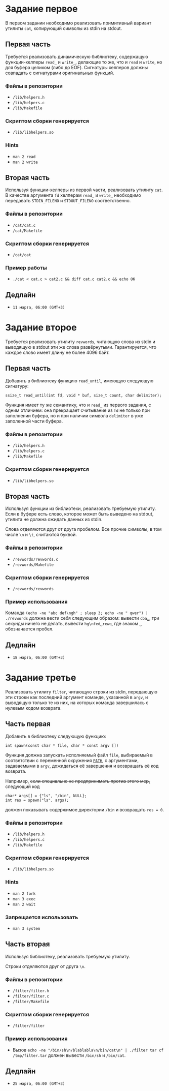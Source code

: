 <h1 id="задание-первое">Задание первое</h1>
<p>В первом задании необходимо реализовать примитивный вариант утилиты <code>cat</code>, копирующий символы из stdin на stdout.</p>
<h2 id="первая-часть">Первая часть</h2>
<p>Требуется реализовать динамическую библиотеку, содержащую функции-хелперы <code>read_</code> и <code>write_</code>, делающие то же, что и <code>read</code> и <code>write</code>, но для буфера целиком (либо до EOF). Сигнатуры хелперов должны совпадать с сигнатурами оригинальных функций.</p>
<h3 id="файлы-в-репозитории">Файлы в репозитории</h3>
<ul>
<li><code>/lib/helpers.h</code></li>
<li><code>/lib/helpers.c</code></li>
<li><code>/lib/Makefile</code></li>
</ul>
<h3 id="скриптом-сборки-генерируется">Скриптом сборки генерируется</h3>
<ul>
<li><code>/lib/libhelpers.so</code></li>
</ul>
<h3 id="hints">Hints</h3>
<ul>
<li><code>man 2 read</code></li>
<li><code>man 2 write</code></li>
</ul>
<h2 id="вторая-часть">Вторая часть</h2>
<p>Используя функции-хелперы из первой части, реализовать утилиту <code>cat</code>. В качестве аргумента <code>fd</code> хелперам <code>read_</code> и <code>write_</code> необходимо передавать <code>STDIN_FILENO</code> и <code>STDOUT_FILENO</code> соответственно.</p>
<h3 id="файлы-в-репозитории-1">Файлы в репозитории</h3>
<ul>
<li><code>/cat/cat.c</code></li>
<li><code>/cat/Makefile</code></li>
</ul>
<h3 id="скриптом-сборки-генерируется-1">Скриптом сборки генерируется</h3>
<ul>
<li><code>/cat/cat</code></li>
</ul>
<h3 id="пример-работы">Пример работы</h3>
<ul>
<li><code>./cat &lt; cat.c &gt; cat2.c &amp;&amp; diff cat.c cat2.c &amp;&amp; echo OK</code></li>
</ul>
<h2 id="дедлайн">Дедлайн</h2>
<ul>
<li><code>11 марта, 06:00 (GMT+3)</code></li>
</ul>
<h1 id="задание-второе">Задание второе</h1>
<p>Требуется реализовать утилиту <code>revwords</code>, читающую слова из stdin и выводящую в stdout эти же слова развёрнутыми. Гарантируется, что каждое слово имеет длину не более 4096 байт.</p>
<h2 id="первая-часть-1">Первая часть</h2>
<p>Добавить в библиотеку функцию <code>read_until</code>, имеющую следующую сигнатуру:</p>
<pre><code>ssize_t read_until(int fd, void * buf, size_t count, char delimiter);</code></pre>
<p>Функция имеет ту же семантику, что и <code>read_</code> из первого задания, с одним отличием: она прекращает считывание из <code>fd</code> не только при заполнении буфера, но и при наличии символа <code>delimiter</code> в уже заполенной части буфера.</p>
<h3 id="файлы-в-репозитории-2">Файлы в репозитории</h3>
<ul>
<li><code>/lib/helpers.h</code></li>
<li><code>/lib/helpers.c</code></li>
<li><code>/lib/Makefile</code></li>
</ul>
<h3 id="скриптом-сборки-генерируется-2">Скриптом сборки генерируется</h3>
<ul>
<li><code>/lib/libhelpers.so</code></li>
</ul>
<h2 id="вторая-часть-1">Вторая часть</h2>
<p>Используя функции из библиотеки, реализовать требуемую утилиту. Если в буфере есть слово, которое может быть выведено на stdout, утилита не должна ожидать данных из stdin.</p>
<p>Слова отделяются друг от друга пробелом. Все прочие символы, в том числе <code>\n</code> и <code>\t</code>, считаются буквой.</p>
<h3 id="файлы-в-репозитории-3">Файлы в репозитории</h3>
<ul>
<li><code>/revwords/revwords.c</code></li>
<li><code>/revwords/Makefile</code></li>
</ul>
<h3 id="скриптом-сборки-генерируется-3">Скриптом сборки генерируется</h3>
<ul>
<li><code>/revwords/revwords</code></li>
</ul>
<h3 id="пример-использования">Пример использования</h3>
<p>Команда <code>(echo -ne &quot;abc def\ngh&quot; ; sleep 3; echo -ne &quot; qwer&quot;) | ./revwords</code> должна вести себя следующим образом: вывести <code>cba␣</code>, три секунды ничего не делать, вывести <code>hg\nfed␣rewq</code>, где знаком <code>␣</code> обозначается пробел. <!-- Бесит pandoc, сжирающий пробелы в конце verbatim-блока --></p>
<h2 id="дедлайн-1">Дедлайн</h2>
<ul>
<li><code>18 марта, 06:00 (GMT+3)</code></li>
</ul>
<h1 id="задание-третье">Задание третье</h1>
<p>Реализовать утилиту <code>filter</code>, читающую строки из stdin, передающую эти строки как последний аргумент команде, указанной в <code>argv</code>, и выводящую только те из них, на которых команда завершилась с нулевым кодом возврата.</p>
<h2 id="часть-первая">Часть первая</h2>
<p>Добавить в библиотеку следующую функцию:</p>
<p><code>int spawn(const char * file, char * const argv [])</code></p>
<p>Функция должна запускать исполняемый файл <code>file</code>, выбираемый в соответствии с переменной окружения <a href="http://en.wikipedia.org/wiki/PATH_(variable)"><code>PATH</code></a>, с аргументами, задаваемыми в <code>argv</code>, дожидаться её завершения и возвращать её код возврата.</p>
<p>Например, <del>если специально не предпринимать против этого мер,</del> следующий код</p>
<pre><code>char* args[] = {&quot;ls&quot;, &quot;/bin&quot;, NULL};
int res = spawn(&quot;ls&quot;, args);</code></pre>
<p>должен показывать содержимое директории <code>/bin</code> и возвращать <code>res = 0</code>.</p>
<h3 id="файлы-в-репозитории-4">Файлы в репозитории</h3>
<ul>
<li><code>/lib/helpers.h</code></li>
<li><code>/lib/helpers.c</code></li>
<li><code>/lib/Makefile</code></li>
</ul>
<h3 id="скриптом-сборки-генерируется-4">Скриптом сборки генерируется</h3>
<ul>
<li><code>/lib/libhelpers.so</code></li>
</ul>
<h3 id="hints-1">Hints</h3>
<ul>
<li><code>man 2 fork</code></li>
<li><code>man 3 exec</code></li>
<li><code>man 2 wait</code></li>
</ul>
<h3 id="запрещается-использовать">Запрещается использовать</h3>
<ul>
<li><code>man 3 system</code></li>
</ul>
<h2 id="часть-вторая">Часть вторая</h2>
<p>Используя библиотеку, реализовать требуемую утилиту.</p>
<p>Строки отделяются друг от друга <code>\n</code>.</p>
<h3 id="файлы-в-репозитории-5">Файлы в репозитории</h3>
<ul>
<li><code>/filter/filter.h</code></li>
<li><code>/filter/filter.c</code></li>
<li><code>/filter/Makefile</code></li>
</ul>
<h3 id="скриптом-сборки-генерируется-5">Скриптом сборки генерируется</h3>
<ul>
<li><code>/filter/filter</code></li>
</ul>
<h3 id="пример-использования-1">Пример использования</h3>
<ul>
<li>Вызов <code>echo -ne &quot;/bin/sh\n/blablabla\n/bin/cat\n&quot; | ./filter tar cf   /tmp/filter.tar</code> должен вывести <code>/bin/sh</code> и <code>/bin/cat</code>.</li>
</ul>
<h2 id="дедлайн-2">Дедлайн</h2>
<ul>
<li><code>25 марта, 06:00 (GMT+3)</code></li>
</ul>
